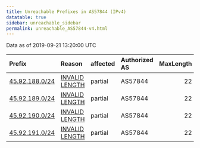 ```yaml
---
title: Unreachable Prefixes in AS57844 (IPv4)
datatable: true
sidebar: unreachable_sidebar
permalink: unreachable_AS57844-v4.html
---
```


Data as of 2019-09-21 13:20:00 UTC


<div class="datatable-begin"></div>

| Prefix                                                 | Reason                                                                                                   | affected   | Authorized AS   |   MaxLength | Anchor                                         |   unreachable /24s |
|:-------------------------------------------------------|:---------------------------------------------------------------------------------------------------------|:-----------|:----------------|------------:|:-----------------------------------------------|-------------------:|
| [45.92.188.0/24](https://stat.ripe.net/45.92.188.0/24) | [INVALID LENGTH](https://rpki-validator.ripe.net/announcement-preview?asn=AS57844&prefix=45.92.188.0/24) | partial    | AS57844         |          22 | [RIPE](unreachable_RIPE_NCC_RPKI_Root-v4.html) |                  1 |
| [45.92.189.0/24](https://stat.ripe.net/45.92.189.0/24) | [INVALID LENGTH](https://rpki-validator.ripe.net/announcement-preview?asn=AS57844&prefix=45.92.189.0/24) | partial    | AS57844         |          22 | [RIPE](unreachable_RIPE_NCC_RPKI_Root-v4.html) |                  1 |
| [45.92.190.0/24](https://stat.ripe.net/45.92.190.0/24) | [INVALID LENGTH](https://rpki-validator.ripe.net/announcement-preview?asn=AS57844&prefix=45.92.190.0/24) | partial    | AS57844         |          22 | [RIPE](unreachable_RIPE_NCC_RPKI_Root-v4.html) |                  1 |
| [45.92.191.0/24](https://stat.ripe.net/45.92.191.0/24) | [INVALID LENGTH](https://rpki-validator.ripe.net/announcement-preview?asn=AS57844&prefix=45.92.191.0/24) | partial    | AS57844         |          22 | [RIPE](unreachable_RIPE_NCC_RPKI_Root-v4.html) |                  1 |

<div class="datatable-end"></div>